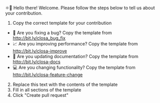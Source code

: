 ⚛👋 Hello there! Welcome. Please follow the steps below to tell us about your contribution.

1. Copy the correct template for your contribution
  - 🐛 Are you fixing a bug? Copy the template from http://bit.ly/closa_bug_fix
  - 📈 Are you improving performance? Copy the template  from http://bit.ly/closa-improve
  - 📝 Are you updating documentation? Copy the template from http://bit.ly/closa-docs
  - 💻 Are you changing functionality? Copy the template from http://bit.ly/closa-feature-change
2. Replace this text with the contents of the template
3. Fill in all sections of the template
4. Click "Create pull request"
